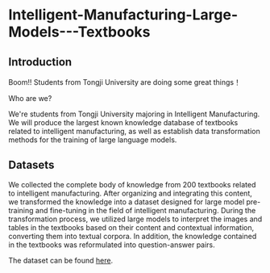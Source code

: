 # Intelligent-Manufacturing-Large-Models---Textbooks
## Introduction

Boom!! Students from Tongji University are doing some great things！

Who are we?

We're students from Tongji University majoring in Intelligent Manufacturing. We will produce the largest known knowledge database of textbooks related to intelligent manufacturing, as well as establish data transformation methods for the training of large language models.

## Datasets

We collected the complete body of knowledge from 200 textbooks related to intelligent manufacturing. After organizing and integrating this content, we transformed the knowledge into a dataset designed for large model pre-training and fine-tuning in the field of intelligent manufacturing. During the transformation process, we utilized large models to interpret the images and tables in the textbooks based on their content and contextual information, converting them into textual corpora. In addition, the knowledge contained in the textbooks was reformulated into question-answer pairs.

The dataset can be found [here]().
